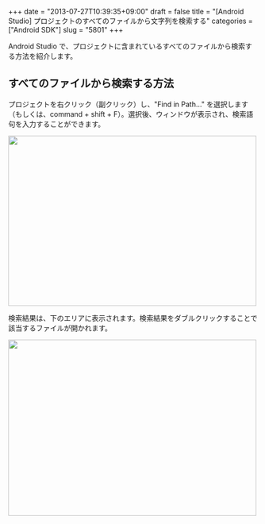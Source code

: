 +++
date = "2013-07-27T10:39:35+09:00"
draft = false
title = "[Android Studio] プロジェクトのすべてのファイルから文字列を検索する"
categories = ["Android SDK"]
slug = "5801"
+++

Android Studio で、プロジェクトに含まれているすべてのファイルから検索する方法を紹介します。

<h2>すべてのファイルから検索する方法</h2>

プロジェクトを右クリック（副クリック）し、"Find in Path…" を選択します（もしくは、command + shift + F）。選択後、ウィンドウが表示され、検索語句を入力することができます。

<img class="align-center" src="/images/2013/07/5801_1.png" border="0" width="500" height="343" />

検索結果は、下のエリアに表示されます。検索結果をダブルクリックすることで該当するファイルが開かれます。

<img class="align-center" src="/images/2013/07/5801_2.png" border="0" width="500" height="355" />
